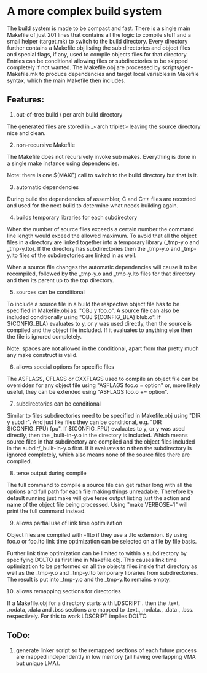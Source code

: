 A more complex build system
===========================

The build system is made to be compact and fast. There is a single
main Makefile of just 201 lines that contains all the logic to compile
stuff and a small helper (target.mk) to switch to the build directory.
Every directory further contains a Makefile.obj listing the sub
directories and object files and special flags, if any, used to
compile objects files for that directory. Entries can be conditional
allowing files or subdirectories to be skipped completely if not
wanted. The Makefile.obj are processed by scripts/gen-Makefile.mk to
produce dependencies and target local variables in Makefile syntax,
which the main Makefile then includes.

Features:
---------

1) out-of-tree build / per arch build directory

The generated files are stored in _&lt;arch triplet&gt; leaving the source
directory nice and clean.

2) non-recursive Makefile

The Makefile does not recursively invoke sub makes. Everything is done
in a single make instance using dependencies.

Note: there is one $(MAKE) call to switch to the build directory but that is
it.

3) automatic dependencies

During build the dependencies of assembler, C and C++ files are
recorded and used for the next build to determine what needs building
again.

4) builds temporary libraries for each subdirectory

When the number of source files exceeds a certain number the command
line length would exceed the allowed maximum. To avoid that all the
object files in a directory are linked together into a temporary
library (_tmp-y.o and _tmp-y.lto). If the directory has subdirectories
then the _tmp-y.o and _tmp-y.lto files of the subdirectories are linked in
as well.

When a source file changes the automatic dependencies will cause it to
be recompiled, followed by the _tmp-y.o and _tmp-y.lto files for that
directory and then its parent up to the top directory.

5) sources can be conditional

To include a source file in a build the respective object file has to
be specified in Makefile.obj as: "OBJ y foo.o". A source file can also
be included conditionally using "OBJ $(CONFIG_BLA) blub.o". If
$(CONFIG_BLA) evaluates to y, or y was used directly, then the source
is compiled and the object file included. If it evaluates to anything
else then the file is ignored completely.

Note: spaces are not allowed in the conditional, apart from that
pretty much any make construct is valid.

6) allows special options for specific files

The ASFLAGS, CFLAGS or CXXFLAGS used to compile an object file can be
overridden for any object file using "ASFLAGS foo.o = option" or, more
likely useful, they can be extended using "ASFLAGS foo.o += option".

7) subdirectories can be conditional

Similar to files subdirectories need to be specified in Makefile.obj
using "DIR y subdir". And just like files they can be conditional,
e.g. "DIR $(CONFIG_FPU) fpu". If $(CONFIG_FPU) evaluates to y, or y
was used directly, then the _built-in-y.o in the directory is
included. Which means source files in that subdirectory are compiled
and the object files included in the subdir/_built-in-y.o first. If it
evaluates to n then the subdirectory is ignored completely, which also
means none of the source files there are compiled.

8) terse output during compile

The full command to compile a source file can get rather long with all
the options and full path for each file making things
unreadable. Therefore by default running just make will give terse
output listing just the action and name of the object file being
processed. Using "make VERBOSE=1" will print the full command instead.

9) allows partial use of link time optimization

Object files are compiled with -flto if they use a .lto extension. By
using foo.o or foo.lto link time optimization can be selected on a
file by file basis.

Further link time optimization can be limited to within a subdirectory
by specifying DOLTO as first line in Makefile.obj. This causes link
time optimization to be performed on all the objects files inside that
directory as well as the _tmp-y.o and _tmp-y.lto temporary libraries
from subdirectories. The result is put into _tmp-y.o and the
_tmp-y.lto remains empty.

10) allows remapping sections for directories

If a Makefile.obj for a directory starts with LDSCRIPT .<suffix> then
the .text, .rodata, .data and .bss sections are mapped to
.text.<suffix>, .rodata.<suffix>, .data.<suffix>, .bss.<suffix>
respectively. For this to work LDSCRIPT implies DOLTO.


ToDo:
-----

1) generate linker script so the remapped sections of each future
process are mapped independently in low memory (all having overlapping
VMA but unique LMA).
